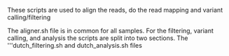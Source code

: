 These scripts are used to align the reads, do the read mapping and variant calling/filtering

The aligner.sh file is in common for all samples. For the filtering, variant calling, and analysis the scripts are split into two sections. The '''dutch_filtering.sh and dutch_analysis.sh files 
